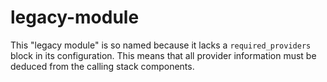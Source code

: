 # legacy-module

This "legacy module" is so named because it lacks a `required_providers` block
in its configuration. This means that all provider information must be deduced
from the calling stack components.
